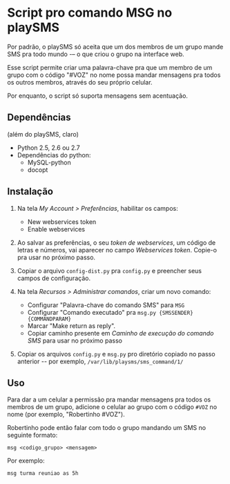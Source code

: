 Script pro comando MSG no playSMS
=================================

Por padrão, o playSMS só aceita que um dos membros de um grupo mande SMS pra
todo mundo -– o que criou o grupo na interface web. 

Esse script permite criar uma palavra-chave pra que um membro de um grupo com o
código "#VOZ" no nome possa mandar mensagens pra todos os outros membros,
através do seu próprio celular.

Por enquanto, o script só suporta mensagens sem acentuação.

Dependências
------------

(além do playSMS, claro)

- Python 2.5, 2.6 ou 2.7
- Dependências do python:
    - MySQL-python
    - docopt

Instalação
----------

1. Na tela *My Account > Preferências*, habilitar os campos:
    - New webservices token
    - Enable webservices

2. Ao salvar as preferências, o seu *token de webservices*, um código de letras
e números, vai aparecer no campo *Webservices token*. Copie-o pra usar no
próximo passo.

3. Copiar o arquivo `config-dist.py` pra `config.py` e preencher seus campos de configuração.

4. Na tela *Recursos > Administrar comandos*, criar um novo comando:
    - Configurar "Palavra-chave do comando SMS"  para ``MSG``
    - Configurar "Comando executado"  pra ``msg.py {SMSSENDER} {COMMANDPARAM}``
    - Marcar "Make return as reply".
    - Copiar caminho presente em *Caminho de execução do comando SMS* para usar no próximo passo

5. Copiar os arquivos `config.py` e `msg.py` pro diretório copiado no passo
anterior -- por exemplo, `/var/lib/playsms/sms_command/1/`


Uso
---

Para dar a um celular a permissão pra mandar mensagens pra todos os membros de
um grupo, adicione o celular ao grupo com o código `#VOZ` no nome (por exemplo,
"Robertinho #VOZ").

Robertinho pode então falar com todo o grupo mandando um SMS no seguinte formato:

```
msg <codigo_grupo> <mensagem>
```

Por exemplo:

```
msg turma reuniao as 5h
```
